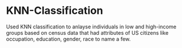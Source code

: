 # KNN-Classification
Used KNN classification to anlayse individuals in low and high-income groups based on census data that had attributes of US citizens like occupation, education, gender, race to name a few. 
